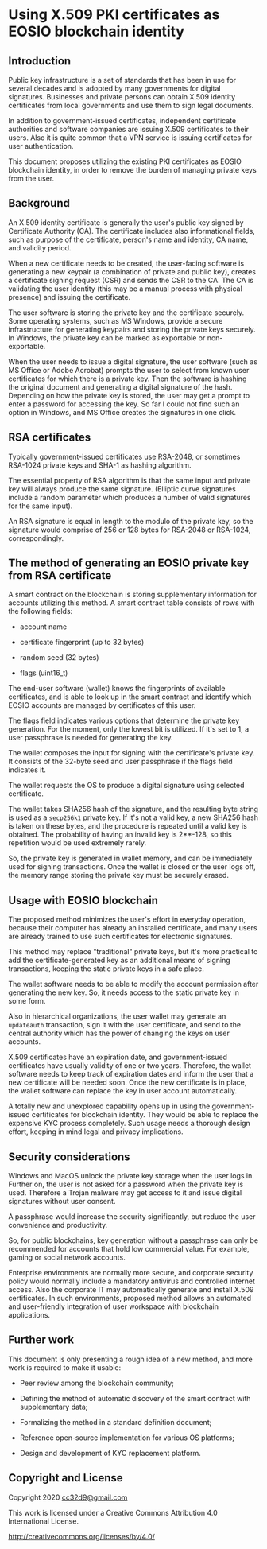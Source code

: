# Using X.509 PKI certificates as EOSIO blockchain identity


## Introduction

Public key infrastructure is a set of standards that has been in use
for several decades and is adopted by many governments for digital
signatures. Businesses and private persons can obtain X.509 identity
certificates from local governments and use them to sign legal
documents.

In addition to government-issued certificates, independent certificate
authorities and software companies are issuing X.509 certificates to
their users. Also it is quite common that a VPN service is issuing
certificates for user authentication.

This document proposes utilizing the existing PKI certificates as
EOSIO blockchain identity, in order to remove the burden of managing
private keys from the user.


## Background

An X.509 identity certificate is generally the user's public key
signed by Certificate Authority (CA). The certificate includes also
informational fields, such as purpose of the certificate, person's
name and identity, CA name, and validity period.

When a new certificate needs to be created, the user-facing software
is generating a new keypair (a combination of private and public key),
creates a certificate signing request (CSR) and sends the CSR to the
CA. The CA is validating the user identity (this may be a manual
process with physical presence) and issuing the certificate.

The user software is storing the private key and the certificate
securely. Some operating systems, such as MS Windows, provide a secure
infrastructure for generating keypairs and storing the private keys
securely. In Windows, the private key can be marked as exportable or
non-exportable.

When the user needs to issue a digital signature, the user software
(such as MS Office or Adobe Acrobat) prompts the user to select from
known user certificates for which there is a private key. Then the
software is hashing the original document and generating a digital
signature of the hash. Depending on how the private key is stored, the
user may get a prompt to enter a password for accessing the key. So
far I could not find such an option in Windows, and MS Office creates
the signatures in one click.


## RSA certificates

Typically government-issued certificates use RSA-2048, or sometimes
RSA-1024 private keys and SHA-1 as hashing algorithm.

The essential property of RSA algorithm is that the same input and
private key will always produce the same signature. (Elliptic curve
signatures include a random parameter which produces a number of valid
signatures for the same input).

An RSA signature is equal in length to the modulo of the private key,
so the signature would comprise of 256 or 128 bytes for RSA-2048 or
RSA-1024, correspondingly.


## The method of generating an EOSIO private key from RSA certificate

A smart contract on the blockchain is storing supplementary
information for accounts utilizing this method. A smart contract table
consists of rows with the following fields:

* account name

* certificate fingerprint (up to 32 bytes)

* random seed (32 bytes)

* flags (uint16_t)

The end-user software (wallet) knows the fingerprints of available
certificates, and is able to look up in the smart contract and
identify which EOSIO accounts are managed by certificates of this
user.

The flags field indicates various options that determine the private
key generation. For the moment, only the lowest bit is utilized. If
it's set to 1, a user passphrase is needed for generating the key.

The wallet composes the input for signing with the certificate's
private key. It consists of the 32-byte seed and user passphrase if
the flags field indicates it.

The wallet requests the OS to produce a digital signature using
selected certificate.

The wallet takes SHA256 hash of the signature, and the resulting byte
string is used as a `secp256k1` private key. If it's not a valid key,
a new SHA256 hash is taken on these bytes, and the procedure is
repeated until a valid key is obtained. The probability of having an
invalid key is 2**-128, so this repetition would be used extremely
rarely.

So, the private key is generated in wallet memory, and can be
immediately used for signing transactions. Once the wallet is closed
or the user logs off, the memory range storing the private key must be
securely erased.


## Usage with EOSIO blockchain

The proposed method minimizes the user's effort in everyday operation,
because their computer has already an installed certificate, and many
users are already trained to use such certificates for electronic
signatures.

This method may replace "traditional" private keys, but it's more
practical to add the certificate-generated key as an additional means
of signing transactions, keeping the static private keys in a safe
place.

The wallet software needs to be able to modify the account permission
after generating the new key. So, it needs access to the static
private key in some form.

Also in hierarchical organizations, the user wallet may generate an
`updateauth` transaction, sign it with the user certificate, and send
to the central authority which has the power of changing the keys on
user accounts.

X.509 certificates have an expiration date, and government-issued
certificates have usually validity of one or two years. Therefore, the
wallet software needs to keep track of expiration dates and inform the
user that a new certificate will be needed soon. Once the new
certificate is in place, the wallet software can replace the key in
user account automatically.

A totally new and unexplored capability opens up in using the
government-issued certificates for blockchain identity. They would be
able to replace the expensive KYC process completely. Such usage needs
a thorough design effort, keeping in mind legal and privacy
implications.


## Security considerations

Windows and MacOS unlock the private key storage when the user logs
in. Further on, the user is not asked for a password when the private
key is used. Therefore a Trojan malware may get access to it and issue
digital signatures without user consent.

A passphrase would increase the security significantly, but reduce the
user convenience and productivity.

So, for public blockchains, key generation without a passphrase can
only be recommended for accounts that hold low commercial value. For
example, gaming or social network accounts.

Enterprise environments are normally more secure, and corporate
security policy would normally include a mandatory antivirus and
controlled internet access. Also the corporate IT may automatically
generate and install X.509 certificates. In such environments,
proposed method allows an automated and user-friendly integration of
user workspace with blockchain applications.


## Further work

This document is only presenting a rough idea of a new method, and
more work is required to make it usable:

* Peer review among the blockchain community;

* Defining the method of automatic discovery of the smart contract
  with supplementary data;

* Formalizing the method in a standard definition document;

* Reference open-source implementation for various OS platforms;

* Design and development of KYC replacement platform.








## Copyright and License

Copyright 2020 cc32d9@gmail.com

This work is licensed under a Creative Commons Attribution 4.0
International License.

http://creativecommons.org/licenses/by/4.0/




